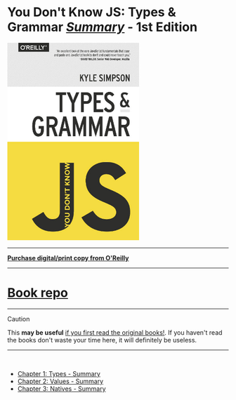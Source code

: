 # You Don't Know JS: Types & Grammar <ins>**_Summary_**</ins> - 1st Edition

<img src="images/cover.jpg" width="300">

---

**[Purchase digital/print copy from O'Reilly](http://shop.oreilly.com/product/0636920033745.do)**

---

# <a href="https://github.com/getify/You-Dont-Know-JS/tree/1st-ed/types%20%26%20grammar">Book repo</a>

---

> [!CAUTION]
> This **may be useful** <ins>if you first read the <a href="https://github.com/getify/You-Dont-Know-JS">original books!</a></ins>.
> If you haven't read the books don't waste your time here, it will definitely be useless.

---

<br>


- [Chapter 1: Types - Summary](ch1-summary.md)
- [Chapter 2: Values - Summary](ch2-summary.md)
- [Chapter 3: Natives - Summary](ch3-summary.md)